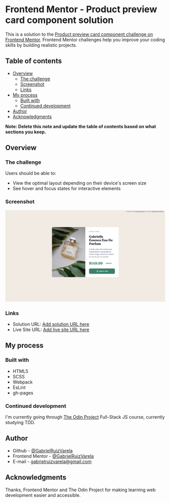 # Frontend Mentor - Product preview card component solution

This is a solution to the [Product preview card component challenge on Frontend Mentor](https://www.frontendmentor.io/challenges/product-preview-card-component-GO7UmttRfa). Frontend Mentor challenges help you improve your coding skills by building realistic projects. 

## Table of contents

- [Overview](#overview)
  - [The challenge](#the-challenge)
  - [Screenshot](#screenshot)
  - [Links](#links)
- [My process](#my-process)
  - [Built with](#built-with)
  - [Continued development](#continued-development)
- [Author](#author)
- [Acknowledgments](#acknowledgments)

**Note: Delete this note and update the table of contents based on what sections you keep.**

## Overview

### The challenge

Users should be able to:

- View the optimal layout depending on their device's screen size
- See hover and focus states for interactive elements

### Screenshot

![](./images/screenshot-desktop.png)

### Links

- Solution URL: [Add solution URL here](https://github.com/GabrielRuizVarela/Frontend-Mentor-product-preview-card-component)
- Live Site URL: [Add live site URL here](https://gabrielruizvarela.github.io/Frontend-Mentor-product-preview-card-component/)

## My process

### Built with

- HTML5
- SCSS
- Webpack
- EsLint
- gh-pages

### Continued development

I'm currently going through [The Odin Project](https://Theodinproject.com) Full-Stack JS course, currently studying TDD.

## Author

- Github - [@GabrielRuizVarela](https://github.com/GabrielRuizVarela)
- Frontend Mentor - [@GabrielRuizVarela](https://www.frontendmentor.io/profile/GabrielRuizVarela)
- E-mail - [gabrielruizvarela@gmail.com](mailto:gabrielruizvarela@gmail.com)

## Acknowledgments
Thanks, Frontend Mentor and The Odin Project for making learning web development easier and accessible.
